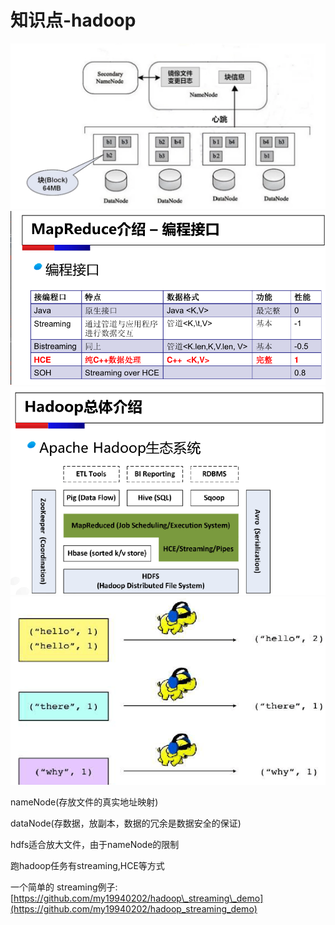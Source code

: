 # 知识点-hadoop

![](.gitbook/assets/ping-mu-kuai-zhao-20171007-xia-wu-5.05.04%20%281%29.png)![](.gitbook/assets/ping-mu-kuai-zhao-20180917-xia-wu-2.27.22%20%281%29.png)![](.gitbook/assets/ping-mu-kuai-zhao-20180917-xia-wu-2.27.47%20%281%29.png)![](.gitbook/assets/ping-mu-kuai-zhao-20180917-xia-wu-2.28.00.png)

nameNode\(存放文件的真实地址映射\)

dataNode\(存数据，放副本，数据的冗余是数据安全的保证\)

hdfs适合放大文件，由于nameNode的限制

跑hadoop任务有streaming,HCE等方式

一个简单的 streaming例子: [https://github.com/my19940202/hadoop\_streaming\_demo](https://github.com/my19940202/hadoop_streaming_demo)

